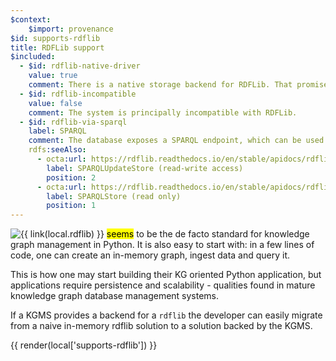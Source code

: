 ```yaml
---
$context:
    $import: provenance
$id: supports-rdflib
title: RDFLib support
$included:
  - $id: rdflib-native-driver
    value: true
    comment: There is a native storage backend for RDFLib. That promises better performance.
  - $id: rdflib-incompatible
    value: false
    comment: The system is principally incompatible with RDFLib.
  - $id: rdflib-via-sparql
    label: SPARQL
    comment: The database exposes a SPARQL endpoint, which can be used to communicate with it from within RDFLib. This method is versatile (compare with SQL access to relational databases) but somewhat limited because RDFLib <code>SPARQLStore</code> and its descendant <code>SPARQLUpdateStore</code> do not support blank nodes.
    rdfs:seeAlso:
      - octa:url: https://rdflib.readthedocs.io/en/stable/apidocs/rdflib.plugins.stores.html#rdflib.plugins.stores.sparqlstore.SPARQLUpdateStore
        label: SPARQLUpdateStore (read-write access)
        position: 2
      - octa:url: https://rdflib.readthedocs.io/en/stable/apidocs/rdflib.plugins.stores.html#rdflib.plugins.stores.sparqlstore.SPARQLStore
        label: SPARQLStore (read only)
        position: 1
---
```


<img src="https://rdflib.dev/images/RDFlib-250.png" style="float: left" />

{{ link(local.rdflib) }} <mark title="Opinion of the author">seems</mark> to be the de facto standard for knowledge graph management in Python. It is also easy to start with: in a few lines of code, one can create an in-memory graph, ingest data and query it.

This is how one may start building their KG oriented Python application, but applications require persistence and scalability - qualities found in mature knowledge graph database management systems.

If a KGMS provides a backend for a `rdflib` the developer can easily migrate from a naive in-memory rdflib solution to a solution backed by the KGMS.

{{ render(local['supports-rdflib']) }}

